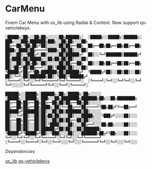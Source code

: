 # CarMenu
Fivem Car Menu with ox_lib using Radial &amp; Context.
Now support qs-vehiclekeys.

```
░█████╗░██╗░░██╗██╗░░░░░██╗██████╗░  ░█████╗░░█████╗░██████╗░  ███╗░░░███╗███████╗███╗░░██╗██╗░░░██╗
██╔══██╗╚██╗██╔╝██║░░░░░██║██╔══██╗  ██╔══██╗██╔══██╗██╔══██╗  ████╗░████║██╔════╝████╗░██║██║░░░██║
██║░░██║░╚███╔╝░██║░░░░░██║██████╦╝  ██║░░╚═╝███████║██████╔╝  ██╔████╔██║█████╗░░██╔██╗██║██║░░░██║
██║░░██║░██╔██╗░██║░░░░░██║██╔══██╗  ██║░░██╗██╔══██║██╔══██╗  ██║╚██╔╝██║██╔══╝░░██║╚████║██║░░░██║
╚█████╔╝██╔╝╚██╗███████╗██║██████╦╝  ╚█████╔╝██║░░██║██║░░██║  ██║░╚═╝░██║███████╗██║░╚███║╚██████╔╝
░╚════╝░╚═╝░░╚═╝╚══════╝╚═╝╚═════╝░  ░╚════╝░╚═╝░░╚═╝╚═╝░░╚═╝  ╚═╝░░░░░╚═╝╚══════╝╚═╝░░╚══╝░╚═════╝░

██████╗░░█████╗░██████╗░██╗░█████╗░██╗░░░░░  ░█████╗░░█████╗░███╗░░██╗████████╗███████╗██╗░░██╗████████╗
██╔══██╗██╔══██╗██╔══██╗██║██╔══██╗██║░░░░░  ██╔══██╗██╔══██╗████╗░██║╚══██╔══╝██╔════╝╚██╗██╔╝╚══██╔══╝
██████╔╝███████║██║░░██║██║███████║██║░░░░░  ██║░░╚═╝██║░░██║██╔██╗██║░░░██║░░░█████╗░░░╚███╔╝░░░░██║░░░
██╔══██╗██╔══██║██║░░██║██║██╔══██║██║░░░░░  ██║░░██╗██║░░██║██║╚████║░░░██║░░░██╔══╝░░░██╔██╗░░░░██║░░░
██║░░██║██║░░██║██████╔╝██║██║░░██║███████╗  ╚█████╔╝╚█████╔╝██║░╚███║░░░██║░░░███████╗██╔╝╚██╗░░░██║░░░
╚═╝░░╚═╝╚═╝░░╚═╝╚═════╝░╚═╝╚═╝░░╚═╝╚══════╝  ░╚════╝░░╚════╝░╚═╝░░╚══╝░░░╚═╝░░░╚══════╝╚═╝░░╚═╝░░░╚═╝░░░
```                                                                                                                        

*Dependencies*

[ox_lib](https://github.com/overextended/ox_lib)
[qs-vehiclekeys](https://buy.quasar-store.com/category/2157114)
